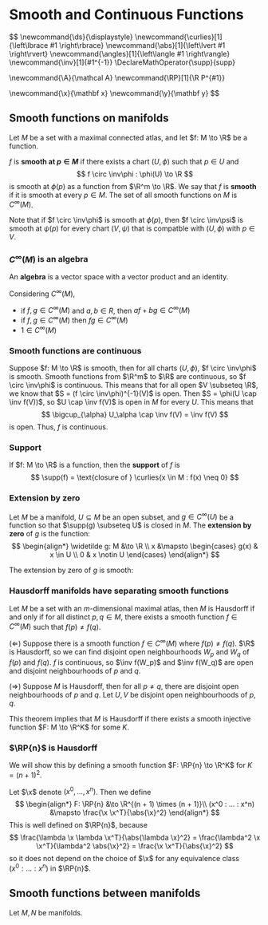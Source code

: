 # Smooth and Continuous Functions

$$
\newcommand{\ds}{\displaystyle}
\newcommand{\curlies}[1]{\left\lbrace #1 \right\rbrace}
\newcommand{\abs}[1]{\left\lvert #1 \right\rvert}
\newcommand{\angles}[1]{\left\langle #1 \right\rangle}
\newcommand{\inv}[1]{#1^{-1}}
\DeclareMathOperator{\supp}{supp}

\newcommand{\A}{\mathcal A}
\newcommand{\RP}[1]{\R P^{#1}}

\newcommand{\x}{\mathbf x}
\newcommand{\y}{\mathbf y}
$$

## Smooth functions on manifolds

Let $M$ be a set with a maximal connected atlas, and let $f: M \to \R$ be a function.

$f$ is **smooth at $p \in M$** if there exists a chart $(U, \phi)$ such that $p \in U$ and
$$
f \circ \inv\phi : \phi(U) \to \R
$$
 is smooth at $\phi(p)$ as a function from $\R^m \to \R$. We say that $f$ is **smooth** if it is smooth at every $p \in M$. The set of all smooth functions on $M$ is $C^\infty(M)$.

Note that if $f \circ \inv\phi$ is smooth at $\phi(p)$, then $f \circ \inv\psi$ is smooth at $\psi(p)$ for every chart $(V, \psi)$ that is compatble with $(U, \phi)$ with $p \in V$.

### $C^\infty(M)$ is an algebra

An **algebra** is a vector space with a vector product and an identity.

Considering $C^\infty(M)$,

- if $f, g \in C^\infty(M)$ and $a, b \in R$, then $af + bg \in C^\infty(M)$
- if $f, g \in C^\infty(M)$ then $fg \in C^\infty(M)$
- $1 \in C^\infty(M)$

### Smooth functions are continuous

Suppose $f: M \to \R$ is smooth, then for all charts $(U, \phi)$, $f \circ \inv\phi$ is smooth. Smooth functions from $\R^m$ to $\R$ are continuous, so $f \circ \inv\phi$ is continuous. This means that for all open $V \subseteq \R$, we know that $S = (f \circ \inv\phi)^{-1}(V)$ is open. Then $S = \phi(U \cap \inv f(V))$, so $U \cap \inv f(V)$ is open in $M$ for every $U$. This means that
$$
\bigcup_{\alpha} U_\alpha \cap \inv f(V) = \inv f(V)
$$
is open. Thus, $f$ is continuous.

### Support

If $f: M \to \R$ is a function, then the **support** of $f$ is
$$
\supp(f) = \text{closure of } \curlies{x \in M : f(x) \neq 0}
$$

### Extension by zero

Let $M$ be a manifold, $U \subseteq M$ be an open subset, and $g \in C^\infty(U)$ be a function so that $\supp(g) \subseteq U$ is closed in $M$. The **extension by zero** of $g$ is the function:
$$
\begin{align*}
\widetilde g: M &\to \R \\
x &\mapsto \begin{cases}
g(x) & x \in U \\
0 & x \notin U
\end{cases}
\end{align*}
$$


The extension by zero of $g$ is smooth:

### Hausdorff manifolds have separating smooth functions

Let $M$ be a set with an $m$-dimensional maximal atlas, then $M$ is Hausdorff if and only if for all distinct $p, q \in M$, there exists a smooth function $f \in C^\infty(M)$ such that $f(p) \neq f(q)$.

($\Leftarrow$) Suppose there is a smooth function $f \in C^\infty(M)$ where $f(p) \neq f(q)$. $\R$ is Hausdorff, so we can find disjoint open neighbourhoods $W_p$ and $W_q$ of $f(p)$ and $f(q)$. $f$ is continuous, so $\inv f(W_p)$ and $\inv f(W_q)$ are open and disjoint neighbourhoods of $p$ and $q$.

($\Rightarrow$) Suppose $M$ is Hausdorff, then for all $p \neq q$, there are disjoint open neighbourhoods of $p$ and $q$. Let $U, V$ be disjoint open neighbourhoods of $p, q$.

This theorem implies that $M$ is Hausdorff if there exists a smooth injective function $F: M \to \R^K$ for some $K$.

### $\RP{n}$ is Hausdorff

We will show this by defining a smooth function $F: \RP{n} \to \R^K$ for $K = (n+1)^2$.

Let $\x$ denote $(x^0, ..., x^n)$. Then we define
$$
\begin{align*}
F: \RP{n} &\to \R^{(n + 1) \times (n + 1)}\\
(x^0 : ... : x^n) &\mapsto \frac{\x \x^T}{\abs{\x}^2}
\end{align*}
$$
This is well defined on $\RP{n}$, because
$$
\frac{\lambda \x \lambda \x^T}{\abs{\lambda \x}^2} = \frac{\lambda^2 \x \x^T}{\lambda^2 \abs{\x}^2} = \frac{\x \x^T}{\abs{\x}^2}
$$
so it does not depend on the choice of $\x$ for any equivalence class $(x^0 : ... : x^n)$ in $\RP{n}$.

## Smooth functions between manifolds

Let $M, N$ be manifolds.